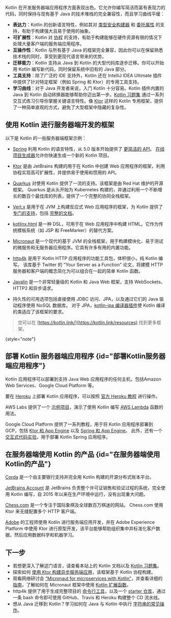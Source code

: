 [//]: # (title: 用于服务器端的 Kotlin)

Kotlin 在开发服务器端应用程序方面表现出色。它允许你编写简洁而富有表现力的代码，同时保持与现有基于 Java 的技术堆栈的完全兼容性，而且学习曲线平缓：

- **表达力**：Kotlin 的创新语言特性，例如其对 [类型安全构建器](type-safe-builders.md) 和 [委托属性](delegated-properties.md) 的支持，有助于构建强大且易于使用的抽象。
- **可扩展性**：Kotlin 对 [协程](coroutines-overview.md) 的支持，有助于构建能够在硬件资源有限的情况下处理大量客户端的服务端应用程序。
- **互操作性**：Kotlin 与所有基于 Java 的框架完全兼容，因此你可以在保留熟悉技术栈的同时，享受到更现代语言带来的优势。
- **迁移能力**：Kotlin 支持从 Java 到 Kotlin 的大型代码库逐步迁移。你可以开始用 Kotlin 编写新代码，同时保留系统中旧有的 Java 部分。
- **工具支持**：除了广泛的 IDE 支持外，Kotlin 还在 IntelliJ IDEA Ultimate 插件中提供了针对特定框架（例如 Spring 和 Ktor）的专用工具支持。
- **学习曲线**：对于 Java 开发者来说，入门 Kotlin 十分容易。Kotlin 插件内置的 Java 到 Kotlin 自动转换器能够帮助你迈出第一步。[Kotlin 习题集](koans.md) 通过一系列交互式练习引导你掌握关键语言特性。像 [Ktor](https://ktor.io/) 这样的 Kotlin 专用框架，提供了一种简单直观的方式，避免了大型框架中隐藏的复杂性。

## 使用 Kotlin 进行服务器端开发的框架

以下是 Kotlin 的一些服务器端框架示例：

* [Spring](https://spring.io) 利用 Kotlin 的语言特性，从 5.0 版本开始提供了 [更简洁的 API](https://spring.io/blog/2017/01/04/introducing-kotlin-support-in-spring-framework-5-0)。
  [在线项目生成器](https://start.spring.io/#!language=kotlin)允许你快速生成一个新的 Kotlin 项目。

* [Ktor](https://github.com/kotlin/ktor) 是由 JetBrains 构建的用于在 Kotlin 中创建 Web 应用程序的框架，利用协程实现高可扩展性，并提供易于使用和惯用的 API。

* [Quarkus](https://quarkus.io/guides/kotlin) 对使用 Kotlin 提供了一流的支持。该框架是由 Red Hat 维护的开源框架。
  Quarkus 是从头开始为 Kubernetes 构建的，并通过利用一个不断增长的数百个最佳库的列表，提供了一个完整的协同全栈框架。

* [Vert.x](https://vertx.io) 是用于在 JVM 上构建反应式 Web 应用程序的框架，为 Kotlin 提供了 [专门的支持](https://github.com/vert-x3/vertx-lang-kotlin)，包括 [完整的文档](https://vertx.io/docs/vertx-core/kotlin/)。

* [kotlinx.html](https://github.com/kotlin/kotlinx.html) 是一种 DSL，可用于在 Web 应用程序中构建 HTML。它作为传统模板系统（如 JSP 和 FreeMarker）的替代方案。

* [Micronaut](https://micronaut.io/) 是一个现代的基于 JVM 的全栈框架，用于构建模块化、易于测试的微服务和无服务器应用程序。它具有许多有用的内置功能。

* [http4k](https://http4k.org/) 是用于 Kotlin HTTP 应用程序的功能工具包，体积很小，纯 Kotlin 编写。
  该库基于 Twitter 的 "Your Server as a Function" 论文，将建模 HTTP 服务器和客户端的概念简化为可以组合在一起的简单 Kotlin 函数。

* [Javalin](https://javalin.io) 是一个非常轻量级的 Kotlin 和 Java Web 框架，支持 WebSockets、HTTP2 和异步请求。

* 持久性的可用选项包括直接使用 JDBC 访问、JPA，以及通过它们的 Java 驱动程序使用 NoSQL 数据库。
  对于 JPA，[kotlin-jpa 编译器插件](no-arg-plugin.md#jpa-support)使 Kotlin 编译的类适应了该框架的要求。
  
> 您可以在 [https://kotlin.link/](https://kotlin.link/resources) 找到更多框架。
>
{style="note"}

## 部署 Kotlin 服务器端应用程序 {id="部署Kotlin服务器端应用程序"}

Kotlin 应用程序可以部署到支持 Java Web 应用程序的任何主机，包括Amazon Web Services、Google Cloud Platform 等。

要在 [Heroku](https://www.heroku.com) 上部署 Kotlin 应用程序，可以按照
[官方 Heroku 教程](https://devcenter.heroku.com/articles/getting-started-with-kotlin) 进行操作。

AWS Labs 提供了一个 [示例项目](https://github.com/awslabs/serverless-photo-recognition)，演示了使用 Kotlin 编写
[AWS Lambda](https://aws.amazon.com/lambda/) 函数的用法。

Google Cloud Platform 提供了一系列教程，用于将 Kotlin 应用程序部署到 GCP，包括
[Ktor 和 App Engine](https://cloud.google.com/community/tutorials/kotlin-ktor-app-engine-java8)
以及 [Spring 和 App Engine](https://cloud.google.com/community/tutorials/kotlin-springboot-app-engine-java8)。
此外，还有一个 [交互式代码实验](https://codelabs.developers.google.com/codelabs/cloud-spring-cloud-gcp-kotlin)，用于部署 Kotlin Spring 应用程序。

## 在服务器端使用 Kotlin 的产品 {id="在服务器端使用Kotlin的产品"}

[Corda](https://www.corda.net/) 是一个由主要银行支持并完全用 Kotlin 构建的开源分布式账本平台。

[JetBrains Account](https://account.jetbrains.com/) 是 JetBrains 负责整个许可证销售和验证过程的系统，完全使用 Kotlin 编写，自 2015 年以来在生产环境中运行，没有出现重大问题。

[Chess.com](https://www.chess.com/) 是一个专注于国际象棋及全球数百万棋迷的网站。
Chess.com 使用 Ktor 来无缝配置多个 HTTP 客户端。

[Adobe](https://blog.developer.adobe.com/streamlining-server-side-app-development-with-kotlin-be8cf9d8b61a) 的工程师使用 Kotlin 进行服务端应用开发，并在 Adobe Experience
Platform 中使用 Ktor 进行原型开发，该平台能够帮助组织集中并标准化客户数据，然后应用数据科学和机器学习。


## 下一步

- 若想更深入了解这门语言，请查看本站上的 Kotlin 文档以及 [Kotlin 习题集](koans.md)。
- 探索如何 [使用 Ktor 构建异步服务端应用](https://ktor.io/docs/server-create-a-new-project.html)，该框架基于 Kotlin 协程构建。
- 观看网络研讨会 [“Micronaut for microservices with Kotlin”](https://micronaut.io/2020/12/03/webinar-micronaut-for-microservices-with-kotlin/)，并查看详细的 [指南](https://guides.micronaut.io/latest/micronaut-kotlin-extension-fns.html)，了解如何在 Micronaut 框架中使用 [Kotlin 扩展函数](extensions.md#extension-functions)。
- http4k 提供了用于生成完整项目的 [命令行工具](https://toolbox.http4k.org)，以及一个 [starter 仓库](https://start.http4k.org)，通过一条 bash 命令即可使用 GitHub、Travis 和 Heroku 构建整个 CD 流水线。
- 想从 Java 迁移到 Kotlin？学习如何在 Java 与 Kotlin 中执行 [字符串的常见操作](java-to-kotlin-idioms-strings.md)。

